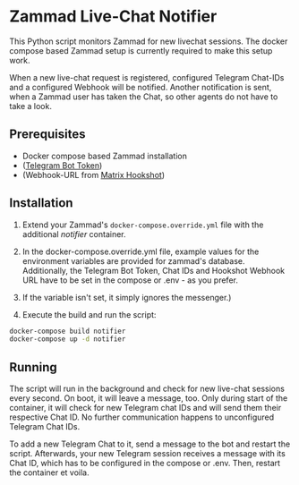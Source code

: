 # Zammad Live-Chat Notifier

This Python script monitors Zammad for new livechat sessions.
The docker compose based Zammad setup is currently required to make this setup work.

When a new live-chat request is registered, configured Telegram Chat-IDs and a configured Webhook will be notified.
Another notification is sent, when a Zammad user has taken the Chat, so other agents do not have to take a look.

## Prerequisites

- Docker compose based Zammad installation
- ([Telegram Bot Token](https://core.telegram.org/bots/tutorial))
- (Webhook-URL from [Matrix Hookshot](https://matrix-org.github.io/matrix-hookshot/latest/))


## Installation

1. Extend your Zammad's `docker-compose.override.yml` file with the additional _notifier_ container.

2. In the docker-compose.override.yml file, example values for the environment variables are provided for zammad's database.
Additionally, the Telegram Bot Token, Chat IDs and Hookshot Webhook URL have to be set in the compose or .env - as you prefer.
3. If the variable isn't set, it simply ignores the messenger.)

3. Execute the build and run the script:
```bash
docker-compose build notifier
docker-compose up -d notifier
```

## Running

The script will run in the background and check for new live-chat sessions every second. On boot, it will leave a message, too.
Only during start of the container, it will check for new Telegram chat IDs and will send them their respective Chat ID.
No further communication happens to unconfigured Telegram Chat IDs.

To add a new Telegram Chat to it, send a message to the bot and restart the script. Afterwards, your new Telegram session receives a message with its Chat ID, which has to be configured in the compose or .env. Then, restart the container et voila.